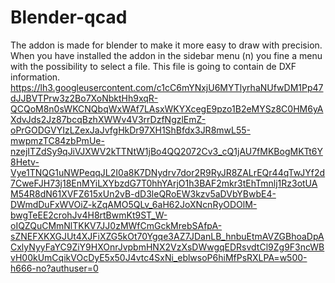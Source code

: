 # Blender-qcad
The addon is made for blender to make it more easy to draw with precision.
When you have installed the addon in the sidebar menu (n) you fine a menu with the possibility to select a file.
This file is going to contain de DXF information.
https://lh3.googleusercontent.com/c1cC6mYNxjU6MYTlyrhaNUfwDM1Pp47dJJBVTPrw3z2Bo7XoNbktHh9xqR-QCQoM8n0sWKCNQbqWxWAf7LAsxWKYXcegE9pzo1B2eMYSz8C0HM6yAXdvJds2Jz87bcqBzhXWWv4V3rrDzfNgzlEmZ-oPrGODGVYIzLZexJaJvfgHkDr97XH1ShBfdx3JR8mwL55-mwpmzTC84zbPmUe-nzejITZdSy9qJiVJXWV2kTTNtW1jBo4QQ2072Cv3_cQ1jAU7fMKBogMKTt6Y8Hetv-Vye1TNQG1uNWPeqqJL2I0a8K7DNydrv7dor2R9RyJR8ZALrEQr44qTwJYf2d7CweFJH73j18EnMYiLXYbzdG7T0hhYArjO1h3BAF2mkr3tEhTmnlj1Rz3otUAM54R8dN61XVFZ615xUn2vB-dD3leQRoEW3kzv5aDVbYBwbE4-DWmdDuFxWVOiZ-kZqAMO5QLv_6aH62JoXNcnRyODOlM-bwgTeEE2crohJv4H8rtBwmKt9ST_W-oIQZQuCMmNlTKKV7JJ0zMWfCmGckMrebSAfpA-sZNEFXKXGJUt4XJFiXZG5kOt70Ygqe3AZ7JDanLB_hnbuEtmAVZGBhoaDpACxlyNyyFaYC9ZiY9HXOnrJvpbmHNX2VzXsDWwgqEDRsvdtCl9Zg9F3ncWBvH00kUmCqikVOcDyE5x50J4vtc4SxNi_eblwsoP6hiMfPsRXLPA=w500-h666-no?authuser=0
